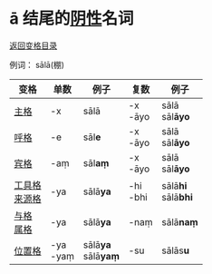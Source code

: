 # ā 结尾的[阴性](feminine.md)名词

[返回变格目录](readme.md)

例词： sālā(棚)

| 变格 | 单数 | 例子 |复数 | 例子 |
| --- | ----- | ------ |---- | ---- |
| [主格](nom.md) | -x | sālā |-x<br>-āyo  |sālā<br>sāl**āyo** |
| [呼格](voc.md) |-e  | sāl**e** |-x<br>-āyo  |sālā<br>sāl**āyo**  |
| [宾格](acc.md) | -aṃ |sāl**aṃ**  |-x<br>-āyo  |sālā<br>sāl**āyo**  |
| [工具格](instr.md) <br>[来源格](abl.md)|-ya |sālā**ya**  |-hi<br>-bhi  |sālā**hi**<br>sālā**bhi**  |
|[与格](dat.md)<br> [属格](gen.md) |-ya  |sālā**ya**  |-naṃ  |sālā**naṃ**  |
| [位置格](loc.md) |-ya<br>-yaṃ  |sālā**ya**<br>sālā**yaṃ**  |-su  |sālās**u**  |